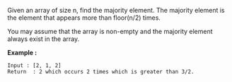 Given an array of size n, find the majority element. The majority element is the element that appears more than floor(n/2) times.

You may assume that the array is non-empty and the majority element always exist in the array.

**Example :**
```
Input : [2, 1, 2]
Return  : 2 which occurs 2 times which is greater than 3/2. 
```
